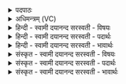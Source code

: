 <details><summary>पदपाठः</summary>

सहस्र॑शी॒र्षेति॑ स॒हस्र॑ऽशीर्षा। पुरु॑षः। स॒ह॒स्रा॒क्ष इति॑ सहस्रऽअ॒क्षः। सहस्र॑पा॒दिति॑ स॒हस्र॑ऽपात्। सः। भूमि॑म्। स॒र्वतः॑ स्पृ॒त्वा। अति॑। अ॒ति॒ष्ठ॒त्। द॒शा॒ङ्गु॒लमिति॑ दशऽअङ्गु॒लम्। १।
</details>

<details><summary>अधिमन्त्रम् (VC)</summary>

- पुरुषो देवता
- नारायण ऋषिः
- निचृदनुष्टुप्
- गान्धारः
</details>

<details><summary>हिन्दी - स्वामी दयानन्द सरस्वती  - विषयः</summary>

अब इकतीसवें अध्याय का आरम्भ है। उसके प्रथम मन्त्र में परमात्मा की उपासना, स्तुतिपूर्वक सृष्टिविद्या के विषय को कहते हैं ॥
</details>

<details><summary>हिन्दी - स्वामी दयानन्द सरस्वती  - पदार्थः</summary>

पदार्थान्वयभाषाः -  हे मनुष्यो! जो (सहस्रशीर्षा) सब प्राणियों के हजारों शिर (सहस्राक्षः) हजारों नेत्र और (सहस्रपात्) असङ्ख्य पाद जिसके बीच में हैं, ऐसा (पुरुषः) सर्वत्र परिपूर्ण व्यापक जगदीश्वर है (सः) वह (सर्वतः) सब देशों से (भूमिम्) भूगोल में (स्पृत्वा) सब ओर से व्याप्त हो के (दशाङ्गुलम्) पाँच स्थूलभूत, पाँच सूक्ष्मभूत ये दश जिसके अवयव हैं, उस सब जगत् को (अति, अतिष्ठत्) उल्लङ्घकर स्थित होता अर्थात् सब से पृथक् भी स्थिर होता है ॥१ ॥
</details>

<details><summary>हिन्दी - स्वामी दयानन्द सरस्वती  - भावार्थः</summary>

भावार्थभाषाः -  हे मनुष्यो ! जिस पूर्ण परमात्मा में हम मनुष्य आदि के असंख्य शिर आँखें और पग आदि अवयव हैं, जो भूमि आदि से उपलक्षित हुए पाँच स्थूल और पाँच सूक्ष्म भूतों से युक्त जगत् को अपनी सत्ता से पूर्ण कर जहाँ जगत् नहीं वहाँ भी पूर्ण हो रहा है, उस सब जगत् के बनानेवाले परिपूर्ण सच्चिदानन्दस्वरूप नित्य-शुद्ध-बुद्ध-मुक्तस्वभाव परमेश्वर को छोड़ के अन्य की उपासना तुम कभी न करो, किन्तु उस ईश्वर की उपासना से धर्म, अर्थ, काम और मोक्ष को प्राप्त करो ॥१ ॥
</details>

<details><summary>संस्कृत - स्वामी दयानन्द सरस्वती  - विषयः</summary>

अथ परमात्मन उपासनास्तुतिपूर्वकं सृष्टिविद्याविषयमाह ॥
</details>

<details><summary>संस्कृत - स्वामी दयानन्द सरस्वती  - पदार्थः</summary>

पदार्थान्वयभाषाः -  हे मनुष्याः! यः सहस्रशीर्षा सहस्राक्षः सहस्रपात् पुरुषोऽस्ति, स सर्वतो भूमिं स्पृत्वा दशाङ्गुलमत्यतिष्ठत् तमेवोपासीध्वम् ॥१ ॥
</details>

<details><summary>संस्कृत - स्वामी दयानन्द सरस्वती  - भावार्थः</summary>

भावार्थभाषाः -  हे मनुष्याः! यस्मिन् पूर्णे परमात्मन्यस्मदादीनामसंख्यातानि शिरांस्यक्षीणि पादादीन्यङ्गानि च सन्ति यो भूम्याद्युपलक्षितं पञ्चभिः स्थूलैर्भूतैः सूक्ष्मैश्च युक्तं जगत् स्वसत्तया प्रपूर्य्य यत्र जगन्नास्ति तत्राऽपि पूर्णोऽस्ति तं सर्वनिर्मातारं परिपूर्णं सच्चिदानन्दस्वरूपं नित्यशुद्धबुद्धमुक्तस्वभावं परमेश्वरं विहायाऽन्यस्योपासनां यूयं कदाचिन्नैव कुरुत किन्त्वस्योपासनेन धर्मार्थकाममोक्षानलं कुर्यात् ॥१ ॥
</details>